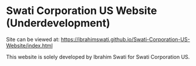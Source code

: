 # Swati Corporation US Website (Underdevelopment)

Site can be viewed at: https://ibrahimswati.github.io/Swati-Corporation-US-Website/index.html

This website is solely developed by Ibrahim Swati for Swati Corporation US. 
